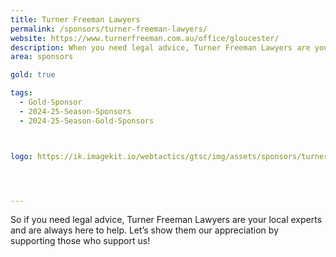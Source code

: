 ```yaml
---
title: Turner Freeman Lawyers
permalink: /sponsors/turner-freeman-lawyers/
website: https://www.turnerfreeman.com.au/office/gloucester/
description: When you need legal advice, Turner Freeman Lawyers are your local experts and are always there to help. Let’s show our appreciation by supporting those who support us! 
area: sponsors

gold: true

tags:
  - Gold-Sponsor
  - 2024-25-Season-Sponsors
  - 2024-25-Season-Gold-Sponsors



logo: https://ik.imagekit.io/webtactics/gtsc/img/assets/sponsors/turner-freeman-lawyers-400x400.jpg




---
```




So if you need legal advice, Turner Freeman Lawyers are your local experts and are always here to help. Let’s show them our appreciation by supporting those who support us! 
